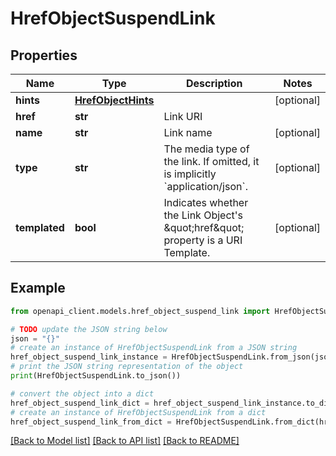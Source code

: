 # HrefObjectSuspendLink


## Properties

Name | Type | Description | Notes
------------ | ------------- | ------------- | -------------
**hints** | [**HrefObjectHints**](HrefObjectHints.md) |  | [optional] 
**href** | **str** | Link URI | 
**name** | **str** | Link name | [optional] 
**type** | **str** | The media type of the link. If omitted, it is implicitly &#x60;application/json&#x60;. | [optional] 
**templated** | **bool** | Indicates whether the Link Object&#39;s \&quot;href\&quot; property is a URI Template. | [optional] 

## Example

```python
from openapi_client.models.href_object_suspend_link import HrefObjectSuspendLink

# TODO update the JSON string below
json = "{}"
# create an instance of HrefObjectSuspendLink from a JSON string
href_object_suspend_link_instance = HrefObjectSuspendLink.from_json(json)
# print the JSON string representation of the object
print(HrefObjectSuspendLink.to_json())

# convert the object into a dict
href_object_suspend_link_dict = href_object_suspend_link_instance.to_dict()
# create an instance of HrefObjectSuspendLink from a dict
href_object_suspend_link_from_dict = HrefObjectSuspendLink.from_dict(href_object_suspend_link_dict)
```
[[Back to Model list]](../README.md#documentation-for-models) [[Back to API list]](../README.md#documentation-for-api-endpoints) [[Back to README]](../README.md)


